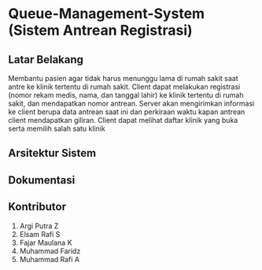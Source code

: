 # Queue-Management-System (Sistem Antrean Registrasi)

## Latar Belakang
Membantu pasien agar tidak harus menunggu lama di rumah sakit saat antre ke klinik tertentu di rumah sakit. Client dapat melakukan registrasi (nomor rekam medis, nama, dan tanggal lahir) ke klinik tertentu di rumah sakit, dan mendapatkan nomor antrean. Server akan mengirimkan informasi ke client berupa data antrean saat ini dan perkiraan waktu kapan antrean client mendapatkan giliran. Client dapat melihat daftar klinik yang buka serta memilih salah satu klinik

## Arsitektur Sistem

## Dokumentasi

## Kontributor
1. Argi Putra Z
2. Elsam Rafi S
3. Fajar Maulana K
4. Muhammad Faridz
5. Muhammad Rafi A
